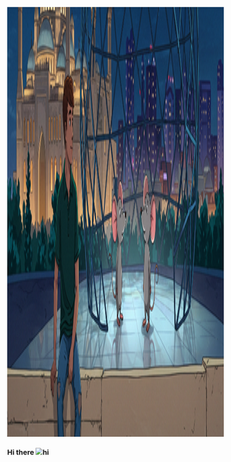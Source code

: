 <div align="center">
  <img height="1000" src="https://github.com/Mohamed-Blanco/Mohamed-Blanco/blob/master/wallpaper4.png"  />
</div>

###
### Hi there  <img src="https://user-images.githubusercontent.com/1303154/88677602-1635ba80-d120-11ea-84d8-d263ba5fc3c0.gif" width="24px" alt="hi">


